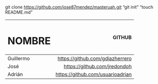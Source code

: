﻿git clone https://github.com/jose87mendez/masteruah.git
“git init”
“touch README.md”

| <h1>**NOMBRE**</h1> | **GITHUB** |
| ------ | ------:|
| Guillermo | https://github.com/gdiazherrero || José | https://github.com/jredondoh || Adrián | https://github.com/usuarioadrian |
